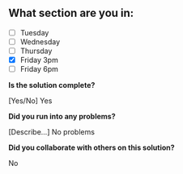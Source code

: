 <!--
  CTP STUDENTS
  Use this pull request template to provide assignment submissions.
  If you plan on continuing to work on the code, you can open the
  pull request as a DRAFT. When done open the pull request.
-->

<!--
TITLE: Include your section in the pull request title
 -->

## What section are you in:

- [ ] Tuesday
- [ ] Wednesday
- [ ] Thursday
- [X] Friday 3pm
- [ ] Friday 6pm

**Is the solution complete?**

[Yes/No]
Yes

**Did you run into any problems?**

[Describe...]
No problems

**Did you collaborate with others on this solution?**

<!-- Provide collaborators github usernames -->
No